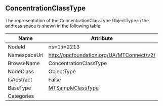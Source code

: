 <!-- objecttype -->
## ConcentrationClassType
  
<!-- end of text -->
The representation of the ConcentrationClassType ObjectType in the address space is shown in the following table:  

|Name|Attribute|
|---|---|
|NodeId|ns=1;i=2213|
|NamespaceUri|http://opcfoundation.org/UA/MTConnect/v2/|
|BrowseName|ConcentrationClassType|
|NodeClass|ObjectType|
|IsAbstract|False|
|BaseType|[MTSampleClassType](../../ObjectTypes/MTSampleClassType/readme.md)|
|Categories||

